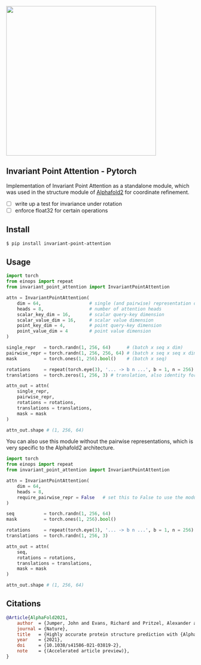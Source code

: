 <img src="./ipa.png" width="400px"></img>

## Invariant Point Attention - Pytorch

Implementation of Invariant Point Attention as a standalone module, which was used in the structure module of <a href="https://github.com/deepmind/alphafold">Alphafold2</a> for coordinate refinement.

- [ ] write up a test for invariance under rotation
- [ ] enforce float32 for certain operations

## Install

```bash
$ pip install invariant-point-attention
```

## Usage

```python
import torch
from einops import repeat
from invariant_point_attention import InvariantPointAttention

attn = InvariantPointAttention(
    dim = 64,                  # single (and pairwise) representation dimension
    heads = 8,                 # number of attention heads
    scalar_key_dim = 16,       # scalar query-key dimension
    scalar_value_dim = 16,     # scalar value dimension
    point_key_dim = 4,         # point query-key dimension
    point_value_dim = 4        # point value dimension
)

single_repr   = torch.randn(1, 256, 64)      # (batch x seq x dim)
pairwise_repr = torch.randn(1, 256, 256, 64) # (batch x seq x seq x dim)
mask          = torch.ones(1, 256).bool()    # (batch x seq)

rotations     = repeat(torch.eye(3), '... -> b n ...', b = 1, n = 256)  # (batch x seq x rot1 x rot2) - example is identity
translations  = torch.zeros(1, 256, 3) # translation, also identity for example

attn_out = attn(
    single_repr,
    pairwise_repr,
    rotations = rotations,
    translations = translations,
    mask = mask
)

attn_out.shape # (1, 256, 64)
```

You can also use this module without the pairwise representations, which is very specific to the Alphafold2 architecture.

```python
import torch
from einops import repeat
from invariant_point_attention import InvariantPointAttention

attn = InvariantPointAttention(
    dim = 64,
    heads = 8,
    require_pairwise_repr = False   # set this to False to use the module without pairwise representations
)

seq           = torch.randn(1, 256, 64)
mask          = torch.ones(1, 256).bool()

rotations     = repeat(torch.eye(3), '... -> b n ...', b = 1, n = 256)
translations  = torch.randn(1, 256, 3)

attn_out = attn(
    seq,
    rotations = rotations,
    translations = translations,
    mask = mask
)

attn_out.shape # (1, 256, 64)
```

## Citations

```bibtex
@Article{AlphaFold2021,
    author  = {Jumper, John and Evans, Richard and Pritzel, Alexander and Green, Tim and Figurnov, Michael and Ronneberger, Olaf and Tunyasuvunakool, Kathryn and Bates, Russ and {\v{Z}}{\'\i}dek, Augustin and Potapenko, Anna and Bridgland, Alex and Meyer, Clemens and Kohl, Simon A A and Ballard, Andrew J and Cowie, Andrew and Romera-Paredes, Bernardino and Nikolov, Stanislav and Jain, Rishub and Adler, Jonas and Back, Trevor and Petersen, Stig and Reiman, David and Clancy, Ellen and Zielinski, Michal and Steinegger, Martin and Pacholska, Michalina and Berghammer, Tamas and Bodenstein, Sebastian and Silver, David and Vinyals, Oriol and Senior, Andrew W and Kavukcuoglu, Koray and Kohli, Pushmeet and Hassabis, Demis},
    journal = {Nature},
    title   = {Highly accurate protein structure prediction with {AlphaFold}},
    year    = {2021},
    doi     = {10.1038/s41586-021-03819-2},
    note    = {(Accelerated article preview)},
}
```
